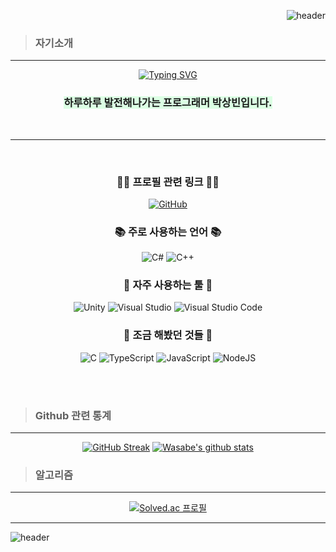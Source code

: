 <div align="right">
<!--<img src="https://rishavanand.github.io/static/images/greetings.gif" align="center" style="width: 100%" />-->
  
 

  ![header](https://capsule-render.vercel.app/api?type=slice&color=0:caf881,100:a0e99a&height=200&section=header&text=GameClient%20Developer&rotate=13&fontAlign=65&fontAlignY=35&fontSize=48&fontColor=0f7d16&animation=fadeIn)
  
</div> 

> ### 자기소개
* * *

<div align="center">
  
  [![Typing SVG](https://readme-typing-svg.demolab.com?font=Julee&pause=1000&color=FFFFFF&center=true&vCenter=true&multiline=true&width=435&height=80&lines=%22Believe+that+tomorrow+will+be+better+than+today.%22;-+kristen+Butler)](https://git.io/typing-svg)
  
 ### <span style="background-color: #dcffe4"> 하루하루 발전해나가는 프로그래머 박상빈입니다.</span>
  <br>
  

----

<br>

  <div align=center><h3>👨‍🎓 프로필 관련 링크 👨‍🎓</h3></div>
  
  <a href="https://github.com/Bwasabe"> ![GitHub](https://img.shields.io/badge/github-%23121011.svg?style=for-the-badge&logo=github&logoColor=white)</a> <!--![Notion](https://img.shields.io/badge/Notion-%23000000.svg?style=for-the-badge&logo=notion&logoColor=white)--><!--<a href="https://verytokwasabe.tistory.com/"><img src="http://img.shields.io/badge/-TStory-282828?style=for-the-badge&link=https://verytokwasabe.tistory.com/"/></a>-->
  

  <div align=center><h3>📚 주로 사용하는 언어 📚</h3></div>

<div align=center> 
  
  ![C#](https://img.shields.io/badge/c%23-%23239120.svg?style=for-the-badge&logo=c-sharp&logoColor=white) ![C++](https://img.shields.io/badge/c++-%2300599C.svg?style=for-the-badge&logo=c%2B%2B&logoColor=white) 
  
  <div align=center><h3>🔧 자주 사용하는 툴 🔧</h3></div>
  
![Unity](https://img.shields.io/badge/unity-%23000000.svg?style=for-the-badge&logo=unity&logoColor=white) ![Visual Studio](https://img.shields.io/badge/Visual%20Studio-5C2D91.svg?style=for-the-badge&logo=visual-studio&logoColor=white) ![Visual Studio Code](https://img.shields.io/badge/Visual%20Studio%20Code-0078d7.svg?style=for-the-badge&logo=visual-studio-code&logoColor=white)
  <br>
  
  <div align=center><h3>📖 조금 해봤던 것들 📖</h3></div>
  
  ![C](https://img.shields.io/badge/c-%2300599C.svg?style=for-the-badge&logo=c&logoColor=white) ![TypeScript](https://img.shields.io/badge/typescript-%23007ACC.svg?style=for-the-badge&logo=typescript&logoColor=white) ![JavaScript](https://img.shields.io/badge/javascript-%23323330.svg?style=for-the-badge&logo=javascript&logoColor=%23F7DF1E) ![NodeJS](https://img.shields.io/badge/node.js-6DA55F?style=for-the-badge&logo=node.js&logoColor=white) 
  
</div>
  
  

<br>
    
  <br>
</div>


> ### Github 관련 통계
* * *
<div align="center">
  
  
   [![GitHub Streak](https://streak-stats.demolab.com?user=Bwasabe&hide_border=true&border_radius=10&locale=ko&date_format=%5BY.%5Dn.j&background=0A0F0B&stroke=F9F572&ring=F96000&fire=F93D08&currStreakNum=F9F572&sideNums=88E068&currStreakLabel=F9F572&sideLabels=75C996&dates=3B654C)](https://git.io/streak-stats) [![Wasabe's github stats](https://github-readme-stats.vercel.app/api?username=Bwasabe&count_private=true&show_icons=true&locale=kr&title_color=f9f572&text_color=5a9b74&icon_color=88E068&bg_color=0a0f0b&hide_border=true)](https://github.com/anuraghazra/github-readme-stats)
  
  
<!-- 
![Ashutosh's github activity graph](https://github-readme-activity-graph.cyclic.app/graph?username=Bwasabe&theme=dracula)](https://github.com/ashutosh00710/github-readme-activity-graph)
  -->
  
  <!--
<a href="https://opgc.me/#/users/Bwasabe" target="_blank"><img src="https://api.opgc.me/githubs/users/Bwasabe/tag/?theme=dracula" /></a>
-->
   <!-- [![My Languages](https://github-readme-stats.vercel.app/api/top-langs/?username=Bwasabe&layout=compact&count_private=true&show_icons=true&locale=kr&title_color=f9f572&text_color=5a9b74&icon_color=88E068&bg_color=0a0f0b&hide_border=true)](https://github.com/anuraghazra/github-readme-stats) --> 
</div>

> ### 알고리즘
* * *

<div align="center">
  
[![Solved.ac
프로필](http://mazassumnida.wtf/api/v2/generate_badge?boj=Bwasabe)](https://solved.ac/Bwasabe)
  
</div>

 * * *

![header](https://capsule-render.vercel.app/api?type=slice&color=0:a0e99a,100:caf881&height=200&section=footer)

